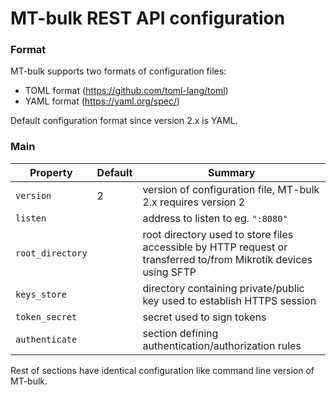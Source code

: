 # MT-bulk REST API configuration

### Format

MT-bulk supports two formats of configuration files:

- TOML format (https://github.com/toml-lang/toml)
- YAML format (https://yaml.org/spec/)

Default configuration format since version 2.x is YAML.

### Main

| Property         | Default | Summary                                                                                                          |
| ---------------- | ------- | ---------------------------------------------------------------------------------------------------------------- |
| `version`        | 2       | version of configuration file, MT-bulk 2.x requires version 2                                                    |
| `listen`         |         | address to listen to eg. `":8080"`                                                                               |
| `root_directory` |         | root directory used to store files accessible by HTTP request or transferred to/from Mikrotik devices using SFTP |
| `keys_store`     |         | directory containing private/public key used to establish HTTPS session                                          |
| `token_secret`   |         | secret used to sign tokens                                                                                       |
| `authenticate`   |         | section defining authentication/authorization rules                                                              |

Rest of sections have identical configuration like command line version of MT-bulk.
